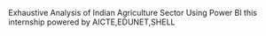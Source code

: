 Exhaustive Analysis of Indian Agriculture Sector Using Power BI
this internship powered by AICTE,EDUNET,SHELL
